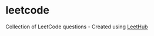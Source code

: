# leetcode
Collection of LeetCode questions - Created using [LeetHub](https://github.com/QasimWani/LeetHub)
